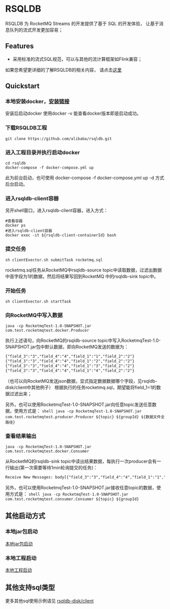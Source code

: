 # RSQLDB

RSQLDB 为 RocketMQ Streams 的开发提供了基于 SQL 的开发体验， 让基于消息队列的流式开发更加容易；

## Features

* 采用标准的流式SQL规范，可以与其他的流计算框架如Flink兼容；


如果您希望更详细的了解RSQLDB的相关内容， 请点击[这里](docs/SUMMARY.md)


## Quickstart
### 本地安装docker，[安装链接](https://docs.docker.com/desktop/install/mac-install/)
安装后启动docker
使用docker -v 能查看docker版本即是启动成功。

### 下载RSQLDB工程
```shell
git clone https://github.com/alibaba/rsqldb.git
```

### 进入工程目录并执行启动docker
```shell
cd rsqldb
docker-compose -f docker-compose.yml up
```
此为前台启动，也可使用 docker-compose -f docker-compose.yml up -d 方式后台启动。
### 进入rsqldb-client容器
另开shell窗口，进入rsqldb-client容器，进入方式：
```shell
#查看容器
docker ps
#进入rsqldb-client容器
docker exec -it ${rsqldb-client-containerId} bash
```
### 提交任务
```shell
sh clientExector.sh submitTask rocketmq.sql
```
rocketmq.sql任务从RocketMQ中rsqldb-source topic中读取数据，过滤出数据中首字段为1的数据，然后将结果写回到RocketMQ
中的rsqldb-sink topic中。
### 开始任务
```shell
sh clientExector.sh startTask
```

### 向RocketMQ中写入数据
```shell
java -cp RocketmqTest-1.0-SNAPSHOT.jar  com.test.rocketmqtest.docker.Producer
```
执行上述语句，向RocketMQ的rsqldb-source topic中写入RocketmqTest-1.0-SNAPSHOT.jar包中默认数据，即向RocketMQ发送的数据为：
```xml
{"field_3":"3","field_4":"4","field_1":"1","field_2":"2"}
{"field_3":"3","field_4":"4","field_1":"2","field_2":"2"}
{"field_3":"3","field_4":"4","field_1":"3","field_2":"2"}
{"field_3":"3","field_4":"4","field_1":"4","field_2":"2"}
```
（也可以向RocketMQ发送json数据，显式指定数据数据哪个字段，见rsqldb-disk/client中其他例子）
根据执行的任务rocketmq.sql，期望能将field_1=1的数据过滤出来；

另外，也可以使用RocketmqTest-1.0-SNAPSHOT.jar向任意topic发送任意数据，使用方式是：
``shell
java -cp RocketmqTest-1.0-SNAPSHOT.jar  com.test.rocketmqtest.producer.Producer ${topic} ${groupId} ${数据文件全路径}
``

### 查看结果输出
```shell
java -cp RocketmqTest-1.0-SNAPSHOT.jar  com.test.rocketmqtest.docker.Consumer
```
从RocketMQ的rsqldb-sink topic中读出结果数据，每执行一次producer会有一行输出(第一次需要等待1min轮询提交的任务)：
```xml
Receive New Messages: body[{"field_3":"3","field_4":"4","field_1":"1","field_2":"2"}]
```

另外，也可以使用RocketmqTest-1.0-SNAPSHOT.jar接收任意topic的数据，使用方式是：
``shell
java -cp RocketmqTest-1.0-SNAPSHOT.jar  com.test.rocketmqtest.consumer.Consumer ${topic} ${groupId} 
``


## 其他启动方式
### 本地jar包启动
  [本地jar包启动](docs/other_quick_start/本地jar包启动.md)
### 本地工程启动
  [本地工程启动](docs/other_quick_start/本地工程启动.md)

## 其他支持sql类型
  更多其他sql使用示例请见 [rsqldb-disk/client](rsqldb-disk/client)